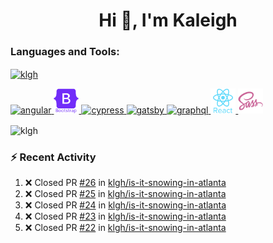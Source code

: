 <h1 align="center">Hi 👋, I'm Kaleigh</h1>
<h3 align="left">Languages and Tools:</h3>

<a href="https://codepen.io/klgh" target="blank"><img align="center" src="https://raw.githubusercontent.com/rahuldkjain/github-profile-readme-generator/master/src/images/icons/Social/codepen.svg" alt="klgh" height="30" width="40" /></a>
<p align="left"> <a href="https://angular.io" target="_blank" rel="noreferrer"> <img src="https://angular.io/assets/images/logos/angular/angular.svg" alt="angular" width="40" height="40"/> </a> <a href="https://getbootstrap.com" target="_blank" rel="noreferrer"> <img src="https://raw.githubusercontent.com/devicons/devicon/master/icons/bootstrap/bootstrap-plain-wordmark.svg" alt="bootstrap" width="40" height="40"/> </a> <a href="https://www.cypress.io" target="_blank" rel="noreferrer"> <img src="https://raw.githubusercontent.com/simple-icons/simple-icons/6e46ec1fc23b60c8fd0d2f2ff46db82e16dbd75f/icons/cypress.svg" alt="cypress" width="40" height="40"/> </a> <a href="https://www.gatsbyjs.com/" target="_blank" rel="noreferrer"> <img src="https://www.vectorlogo.zone/logos/gatsbyjs/gatsbyjs-icon.svg" alt="gatsby" width="40" height="40"/> </a> <a href="https://graphql.org" target="_blank" rel="noreferrer"> <img src="https://www.vectorlogo.zone/logos/graphql/graphql-icon.svg" alt="graphql" width="40" height="40"/> </a> <a href="https://reactjs.org/" target="_blank" rel="noreferrer"> <img src="https://raw.githubusercontent.com/devicons/devicon/master/icons/react/react-original-wordmark.svg" alt="react" width="40" height="40"/> </a> <a href="https://sass-lang.com" target="_blank" rel="noreferrer"> <img src="https://raw.githubusercontent.com/devicons/devicon/master/icons/sass/sass-original.svg" alt="sass" width="40" height="40"/> </a> </p>


<p><img align="center" src="https://github-readme-streak-stats.herokuapp.com/?user=klgh&" alt="klgh" /></p>

### :zap: Recent Activity

<!--START_SECTION:activity-->
1. ❌ Closed PR [#26](https://github.com/klgh/is-it-snowing-in-atlanta/pull/26) in [klgh/is-it-snowing-in-atlanta](https://github.com/klgh/is-it-snowing-in-atlanta)
2. ❌ Closed PR [#25](https://github.com/klgh/is-it-snowing-in-atlanta/pull/25) in [klgh/is-it-snowing-in-atlanta](https://github.com/klgh/is-it-snowing-in-atlanta)
3. ❌ Closed PR [#24](https://github.com/klgh/is-it-snowing-in-atlanta/pull/24) in [klgh/is-it-snowing-in-atlanta](https://github.com/klgh/is-it-snowing-in-atlanta)
4. ❌ Closed PR [#23](https://github.com/klgh/is-it-snowing-in-atlanta/pull/23) in [klgh/is-it-snowing-in-atlanta](https://github.com/klgh/is-it-snowing-in-atlanta)
5. ❌ Closed PR [#22](https://github.com/klgh/is-it-snowing-in-atlanta/pull/22) in [klgh/is-it-snowing-in-atlanta](https://github.com/klgh/is-it-snowing-in-atlanta)
<!--END_SECTION:activity-->

